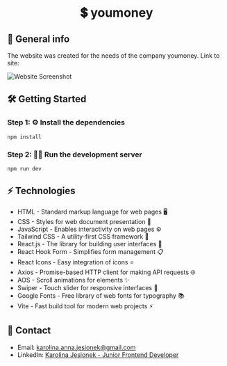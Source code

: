 # <p align="center">💲 youmoney</p>

## 🚀 General info
The website was created for the needs of the company youmoney.
Link to site:

![Website Screenshot](https://github.com/takielunek/youmoney.pl/blob/51f147e3dd50abaceb9f056471f1f2dd507db5e7/screenshot.png)

## 🛠️ Getting Started

### Step 1: ⚙️ Install the dependencies

```
npm install
```

### Step 2: 🏃‍♂️ Run the development server

```
npm run dev
```

## ⚡ Technologies
* HTML - Standard markup language for web pages 🖥️
* CSS - Styles for web document presentation 🎨
* JavaScript - Enables interactivity on web pages ⚙️
* Tailwind CSS - A utility-first CSS framework 🎨
* React.js - The library for building user interfaces 🔧
* React Hook Form - Simplifies form management 📋
* React Icons - Easy integration of icons ⭐
* Axios - Promise-based HTTP client for making API requests 🌐
* AOS - Scroll animations for elements ✨
* Swiper - Touch slider for responsive interfaces 📱
* Google Fonts - Free library of web fonts for typography 📚
* Vite - Fast build tool for modern web projects ⚡


## 📧 Contact
* Email: [karolina.anna.jesionek@gmail.com](mailto:karolina.anna.jesionek@gmail.com)
* LinkedIn: [Karolina Jesionek - Junior Frontend Developer](https://www.linkedin.com/in/karolina-jesionek-frontend-developer/)
